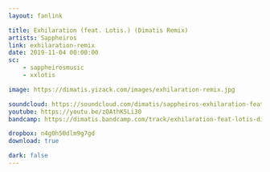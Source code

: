 ```yaml
---
layout: fanlink

title: Exhilaration (feat. Lotis.) (Dimatis Remix)
artists: Sappheiros
link: exhilaration-remix
date: 2019-11-04 00:00:00
sc:
    - sappheirosmusic
    - xxlotis

image: https://dimatis.yizack.com/images/exhilaration-remix.jpg

soundcloud: https://soundcloud.com/dimatis/sappheiros-exhilaration-feat-lotis-dimatis-remix
youtube: https://youtu.be/zOAthK5Li30
bandcamp: https://dimatis.bandcamp.com/track/exhilaration-feat-lotis-dimatis-remix

dropbox: n4g0h50dlm9g7gd
download: true

dark: false
---
```

